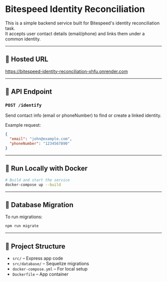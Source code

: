 # Bitespeed Identity Reconciliation

This is a simple backend service built for Bitespeed's identity reconciliation task.  
It accepts user contact details (email/phone) and links them under a common identity.

---

## 🔗 Hosted URL

https://bitespeed-identity-reconciliation-xhfu.onrender.com

---

## 🧪 API Endpoint

### `POST /identify`

Send contact info (email or phoneNumber) to find or create a linked identity.

Example request:
```json
{
  "email": "john@example.com",
  "phoneNumber": "1234567890"
}
```

---

## 🐳 Run Locally with Docker

```bash
# Build and start the service
docker-compose up --build
```

---

## 🧱 Database Migration

To run migrations:
```bash
npm run migrate
```

---

## 📁 Project Structure

- `src/` – Express app code
- `src/database/` – Sequelize migrations
- `docker-compose.yml` – For local setup
- `Dockerfile` – App container

